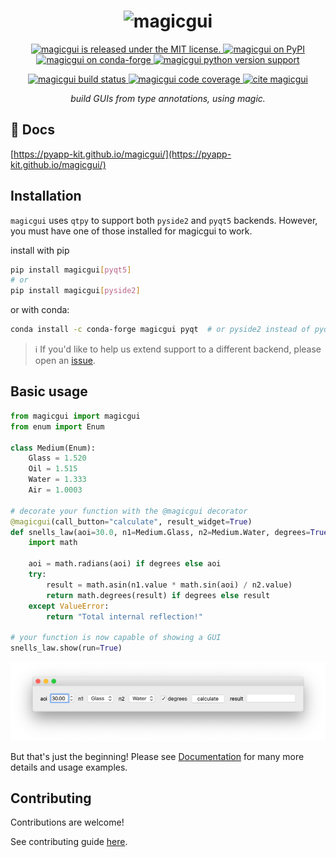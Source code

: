 <h1 align="center">
    <img src="https://raw.githubusercontent.com/pyapp-kit/magicgui/main/resources/logo_long.png" alt="magicgui" />
</h1>

<p align="center">
  <a href="https://github.com/pyapp-kit/magicgui/blob/main/LICENSE">
    <img src="https://img.shields.io/github/license/pyapp-kit/magicgui" alt="magicgui is released under the MIT license." />
  </a>
  <a href="https://pypi.python.org/pypi/magicgui">
    <img src="https://img.shields.io/pypi/v/magicgui.svg" alt="magicgui on PyPI" />
  </a>
  <a href="https://anaconda.org/conda-forge/magicgui">
    <img src="https://img.shields.io/conda/vn/conda-forge/magicgui" alt="magicgui on conda-forge" />
  </a>
  <a href="https://python.org">
    <img src="https://img.shields.io/pypi/pyversions/magicgui.svg?color=green" alt="magicgui python version support" />
  </a>
  </p>
  <p align="center">
  <a href="https://github.com/pyapp-kit/magicgui/actions/workflows/test_and_deploy.yml">
    <img src="https://github.com/pyapp-kit/magicgui/actions/workflows/test_and_deploy.yml/badge.svg" alt="magicgui build status" />
  </a>
  <a href="https://codecov.io/gh/pyapp-kit/magicgui">
    <img src="https://codecov.io/gh/pyapp-kit/magicgui/branch/main/graph/badge.svg" alt="magicgui code coverage" />
  </a>
  <a href="https://zenodo.org/badge/latestdoi/238805437">
    <img src="https://zenodo.org/badge/238805437.svg" alt="cite magicgui" />
  </a>
</p>

<p align="center">
 <em>build GUIs from type annotations, using magic.</em>
</p>


## 📖 Docs

[https://pyapp-kit.github.io/magicgui/](https://pyapp-kit.github.io/magicgui/)

## Installation

`magicgui` uses `qtpy` to support both `pyside2` and `pyqt5` backends.  However, you
must have one of those installed for magicgui to work.

install with pip

```bash
pip install magicgui[pyqt5]
# or
pip install magicgui[pyside2]
```

or with conda:

```bash
conda install -c conda-forge magicgui pyqt  # or pyside2 instead of pyqt
```

> :information_source: If you'd like to help us extend support to a different backend,
> please open an [issue](https://github.com/pyapp-kit/magicgui/issues).

## Basic usage

```python
from magicgui import magicgui
from enum import Enum

class Medium(Enum):
    Glass = 1.520
    Oil = 1.515
    Water = 1.333
    Air = 1.0003

# decorate your function with the @magicgui decorator
@magicgui(call_button="calculate", result_widget=True)
def snells_law(aoi=30.0, n1=Medium.Glass, n2=Medium.Water, degrees=True):
    import math

    aoi = math.radians(aoi) if degrees else aoi
    try:
        result = math.asin(n1.value * math.sin(aoi) / n2.value)
        return math.degrees(result) if degrees else result
    except ValueError:
        return "Total internal reflection!"

# your function is now capable of showing a GUI
snells_law.show(run=True)
```

![snells](https://raw.githubusercontent.com/pyapp-kit/magicgui/main/resources/snells.png)

But that's just the beginning!  Please see [Documentation](https://pyapp-kit.github.io/magicgui/) for many more details
and usage examples.

## Contributing

Contributions are welcome!

See contributing guide [here](https://github.com/pyapp-kit/magicgui/blob/main/docs/CONTRIBUTING.md).
